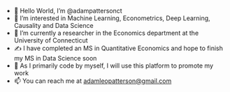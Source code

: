 - 👋 Hello World, I’m @adampattersonct
- 👀 I’m interested in Machine Learning, Econometrics, Deep Learning, Causality and Data Science
- 🌱 I’m currently a researcher in the Economics department at the University of Connecticut
- ✍️  I have completed an MS in Quantitative Economics and hope to finish my MS in Data Science soon
- 🤝 As I primarily code by myself, I will use this platform to promote my work 
- 📫 You can reach me at adamleopatterson@gmail.com 

<!---
adampattersonct/adampattersonct is a ✨ special ✨ repository because its `README.md` (this file) appears on your GitHub profile.
You can click the Preview link to take a look at your changes.
--->
